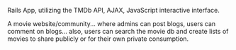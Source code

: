 Rails App, utilizing the TMDb API, AJAX, JavaScript interactive interface. 

A movie website/community... where admins can post blogs, users can comment on blogs... also, users can search the movie db and create lists of movies to share publicly or for their own private consumption.
